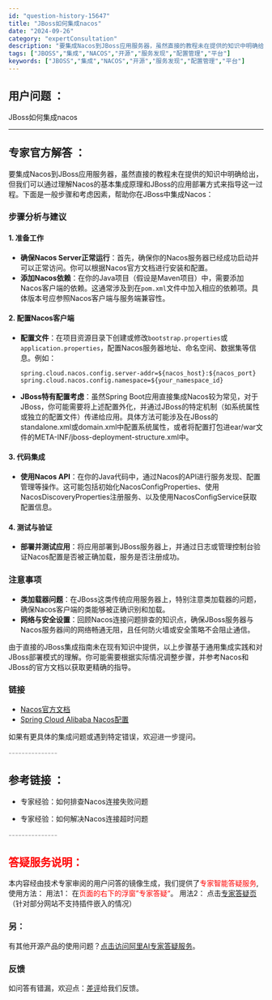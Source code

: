 ```yaml
---
id: "question-history-15647"
title: "JBoss如何集成nacos"
date: "2024-09-26"
category: "expertConsultation"
description: "要集成Nacos到JBoss应用服务器，虽然直接的教程未在提供的知识中明确给出，但我们可以通过理解Nacos的基本集成原理和JBoss的应用部署方式来指导这一过程。下面是一般步骤和考虑因素，帮助你在JBoss中集成Nacos：### 步骤分析与建议#### 1. 准备工作- **确保Nacos Se"
tags: ["JBOSS","集成","NACOS","开源","服务发现","配置管理","平台"]
keywords: ["JBOSS","集成","NACOS","开源","服务发现","配置管理","平台"]
---
```


## 用户问题 ： 
 JBoss如何集成nacos  

---------------
## 专家官方解答 ：

要集成Nacos到JBoss应用服务器，虽然直接的教程未在提供的知识中明确给出，但我们可以通过理解Nacos的基本集成原理和JBoss的应用部署方式来指导这一过程。下面是一般步骤和考虑因素，帮助你在JBoss中集成Nacos：

### 步骤分析与建议

#### 1. 准备工作
- **确保Nacos Server正常运行**：首先，确保你的Nacos服务器已经成功启动并可以正常访问。你可以根据Nacos官方文档进行安装和配置。
- **添加Nacos依赖**：在你的Java项目（假设是Maven项目）中，需要添加Nacos客户端的依赖。这通常涉及到在`pom.xml`文件中加入相应的依赖项。具体版本号应参照Nacos客户端与服务端兼容性。

#### 2. 配置Nacos客户端
- **配置文件**：在项目资源目录下创建或修改`bootstrap.properties`或`application.properties`，配置Nacos服务器地址、命名空间、数据集等信息。例如：
  ```properties
  spring.cloud.nacos.config.server-addr=${nacos_host}:${nacos_port}
  spring.cloud.nacos.config.namespace=${your_namespace_id}
  ```

- **JBoss特有配置考虑**：虽然Spring Boot应用直接集成Nacos较为常见，对于JBoss，你可能需要将上述配置外化，并通过JBoss的特定机制（如系统属性或独立的配置文件）传递给应用。具体方法可能涉及在JBoss的standalone.xml或domain.xml中配置系统属性，或者将配置打包进ear/war文件的META-INF/jboss-deployment-structure.xml中。

#### 3. 代码集成
- **使用Nacos API**：在你的Java代码中，通过Nacos的API进行服务发现、配置管理等操作。这可能包括初始化NacosConfigProperties、使用NacosDiscoveryProperties注册服务、以及使用NacosConfigService获取配置信息。

#### 4. 测试与验证
- **部署并测试应用**：将应用部署到JBoss服务器上，并通过日志或管理控制台验证Nacos配置是否被正确加载，服务是否注册成功。

### 注意事项
- **类加载器问题**：在JBoss这类传统应用服务器上，特别注意类加载器的问题，确保Nacos客户端的类能够被正确识别和加载。
- **网络与安全设置**：回顾Nacos连接问题排查的知识点，确保JBoss服务器与Nacos服务器间的网络畅通无阻，且任何防火墙或安全策略不会阻止通信。

由于直接的JBoss集成指南未在现有知识中提供，以上步骤基于通用集成实践和对JBoss部署模式的理解。你可能需要根据实际情况调整步骤，并参考Nacos和JBoss的官方文档以获取更精确的指导。

### 链接
- [Nacos官方文档](https://nacos.io/zh-cn/docs/quick-start.html)
- [Spring Cloud Alibaba Nacos配置](https://github.com/alibaba/spring-cloud-alibaba/blob/master/docs/en-US/nacos-config.md)

如果有更具体的集成问题或遇到特定错误，欢迎进一步提问。


<font color="#949494">---------------</font> 


## 参考链接 ：

* 专家经验：如何排查Nacos连接失败问题 
 
 * 专家经验：如何解决Nacos连接超时问题 


 <font color="#949494">---------------</font> 
 


## <font color="#FF0000">答疑服务说明：</font> 

本内容经由技术专家审阅的用户问答的镜像生成，我们提供了<font color="#FF0000">专家智能答疑服务</font>,使用方法：
用法1： 在<font color="#FF0000">页面的右下的浮窗”专家答疑“</font>。
用法2： 点击[专家答疑页](https://answer.opensource.alibaba.com/docs/intro)（针对部分网站不支持插件嵌入的情况）
### 另：


有其他开源产品的使用问题？[点击访问阿里AI专家答疑服务](https://answer.opensource.alibaba.com/docs/intro)。
### 反馈
如问答有错漏，欢迎点：[差评](https://ai.nacos.io/user/feedbackByEnhancerGradePOJOID?enhancerGradePOJOId=15699)给我们反馈。
